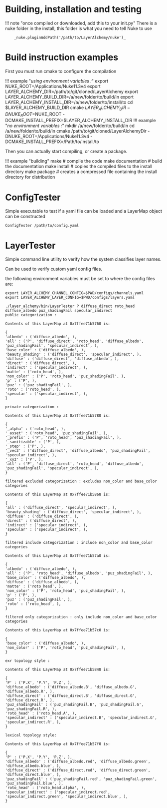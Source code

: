 # Building, installation and testing

!!! note "once compiled or downloaded, add this to your init.py"
        There is a nuke folder in the install, this folder is what you need to tell Nuke to use
        
        _nuke.pluginAddPath('/path/to/LayerAlchemy/nuke')_

# Build instruction examples

First you must run cmake to configure the compilation

!!! example "_using environment variables :_"
            export NUKE_ROOT=/Applications/Nuke11.3v4
            export LAYER_ALCHEMY_DIR=/path/to/git/cloned/LayerAlchemy
            export LAYER_ALCHEMY_BUILD_DIR=/a/new/folder/to/build/in
            export LAYER_ALCHEMY_INSTALL_DIR=/a/new/folder/to/install/to
            cd $LAYER_ALCHEMY_BUILD_DIR
            cmake $LAYER_ALCHEMY_DIR -DNUKE_ROOT=$NUKE_ROOT -DCMAKE_INSTALL_PREFIX=$LAYER_ALCHEMY_INSTALL_DIR
!!! example "_no environment variables :_"
            mkdir /a/new/folder/to/build/in
            cd /a/new/folder/to/build/in
            cmake /path/to/git/cloned/LayerAlchemyDir -DNUKE_ROOT=/Applications/Nuke11.3v4 -DCMAKE_INSTALL_PREFIX=/Path/to/install/to

Then you can actually start compiling, or create a package.

!!! example "building"
            make # compile the code
            make documentation # build the documentation
            make install # copies the compiled files to the install directory
            make package # creates a compressed file containing the install directory for distribution

# ConfigTester

Simple executable to test if a yaml file can be loaded and a LayerMap object can be constructed

```
ConfigTester /path/to/config.yaml
```

# LayerTester
Simple command line utility to verify how the system classifies layer names.

Can be used to verify custom yaml config files.

the following environment variables must be set to where the config files are:
```
export LAYER_ALCHEMY_CHANNEL_CONFIG=$PWD/configs/channels.yaml
export LAYER_ALCHEMY_LAYER_CONFIG=$PWD/configs/layers.yaml
```

```
./layer_alchemy/bin/LayerTester P diffuse_direct roto_head diffuse_albedo puz_shadingFail specular_indirect
public categorization : 

Contents of this LayerMap at 0x7ffee71b5760 is: 

{
'albedo' : ('diffuse_albedo', ),
'all' : ('P', 'diffuse_direct', 'roto_head', 'diffuse_albedo', 'puz_shadingFail', 'specular_indirect', ),
'base_color' : ('diffuse_albedo', ),
'beauty_shading' : ('diffuse_direct', 'specular_indirect', ),
'diffuse' : ('diffuse_direct', 'diffuse_albedo', ),
'direct' : ('diffuse_direct', ),
'indirect' : ('specular_indirect', ),
'matte' : ('roto_head', ),
'non_color' : ('P', 'roto_head', 'puz_shadingFail', ),
'p' : ('P', ),
'puz' : ('puz_shadingFail', ),
'roto' : ('roto_head', ),
'specular' : ('specular_indirect', ),
}

private categorization : 

Contents of this LayerMap at 0x7ffee71b5780 is: 

{
'_alpha' : ('roto_head', ),
'_asset' : ('roto_head', 'puz_shadingFail', ),
'_prefix' : ('P', 'roto_head', 'puz_shadingFail', ),
'_sanitizable' : ('P', ),
'_step' : ('P', ),
'_vec3' : ('diffuse_direct', 'diffuse_albedo', 'puz_shadingFail', 'specular_indirect', ),
'_xyz' : ('P', ),
'all' : ('P', 'diffuse_direct', 'roto_head', 'diffuse_albedo', 'puz_shadingFail', 'specular_indirect', ),
}

filtered excluded categorization : excludes non_color and base_color categories

Contents of this LayerMap at 0x7ffee71b5868 is: 

{
'all' : ('diffuse_direct', 'specular_indirect', ),
'beauty_shading' : ('diffuse_direct', 'specular_indirect', ),
'diffuse' : ('diffuse_direct', ),
'direct' : ('diffuse_direct', ),
'indirect' : ('specular_indirect', ),
'specular' : ('specular_indirect', ),
}

filtered include categorization : include non_color and base_color categories

Contents of this LayerMap at 0x7ffee71b57a0 is: 

{
'albedo' : ('diffuse_albedo', ),
'all' : ('P', 'roto_head', 'diffuse_albedo', 'puz_shadingFail', ),
'base_color' : ('diffuse_albedo', ),
'diffuse' : ('diffuse_albedo', ),
'matte' : ('roto_head', ),
'non_color' : ('P', 'roto_head', 'puz_shadingFail', ),
'p' : ('P', ),
'puz' : ('puz_shadingFail', ),
'roto' : ('roto_head', ),
}

filtered only categorization : only include non_color and base_color categories

Contents of this LayerMap at 0x7ffee71b57c0 is: 

{
'base_color' : ('diffuse_albedo', ),
'non_color' : ('P', 'roto_head', 'puz_shadingFail', ),
}

exr topology style : 

Contents of this LayerMap at 0x7ffee71b5848 is: 

{
'P' : ('P.X', 'P.Y', 'P.Z', ),
'diffuse_albedo' : ('diffuse_albedo.B', 'diffuse_albedo.G', 'diffuse_albedo.R', ),
'diffuse_direct' : ('diffuse_direct.B', 'diffuse_direct.G', 'diffuse_direct.R', ),
'puz_shadingFail' : ('puz_shadingFail.B', 'puz_shadingFail.G', 'puz_shadingFail.R', ),
'roto_head' : ('roto_head.A', ),
'specular_indirect' : ('specular_indirect.B', 'specular_indirect.G', 'specular_indirect.R', ),
}

lexical topology style: 

Contents of this LayerMap at 0x7ffee71b57f0 is: 

{
'P' : ('P.X', 'P.Y', 'P.Z', ),
'diffuse_albedo' : ('diffuse_albedo.red', 'diffuse_albedo.green', 'diffuse_albedo.blue', ),
'diffuse_direct' : ('diffuse_direct.red', 'diffuse_direct.green', 'diffuse_direct.blue', ),
'puz_shadingFail' : ('puz_shadingFail.red', 'puz_shadingFail.green', 'puz_shadingFail.blue', ),
'roto_head' : ('roto_head.alpha', ),
'specular_indirect' : ('specular_indirect.red', 'specular_indirect.green', 'specular_indirect.blue', ),
}
```